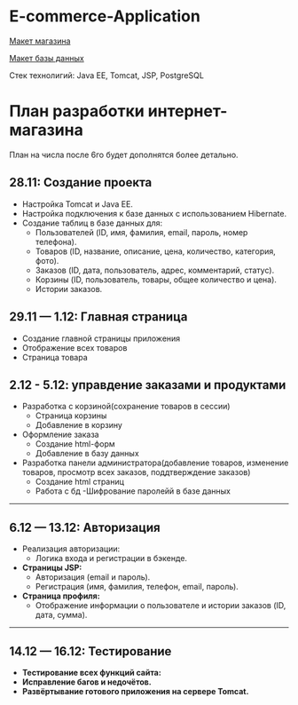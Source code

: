 # E-commerce-Application

[Макет магазина](https://github.com/EugeneKroshinsky/E-commerce-Application/blob/main/Online-Shop.pdf)

[Макет базы данных](https://github.com/EugeneKroshinsky/E-commerce-Application/blob/main/database_model.png)

Стек технолигий: Java EE, Tomcat, JSP, PostgreSQL

# План разработки интернет-магазина

План на числа после 6го будет дополнятся более детально.

## **28.11: Создание проекта**
- Настройка Tomcat и Java EE.
- Настройка подключения к базе данных с использованием Hibernate.
- Создание таблиц в базе данных для:
  - Пользователей (ID, имя, фамилия, email, пароль, номер телефона).
  - Товаров (ID, название, описание, цена, количество, категория, фото).
  - Заказов (ID, дата, пользователь, адрес, комментарий, статус).
  - Корзины (ID, пользователь, товары, общее количество и цена).
  - Истории заказов.
## **29.11 — 1.12: Главная страница**
- Создание главной страницы приложения
- Отображение всех товаров
- Страница товара
## **2.12 - 5.12: управдение заказами и продуктами**
- Разработка с корзиной(сохранение товаров в сессии)
  - Страница корзины
  - Добавление в корзину
- Оформление заказа 
  - Создание html-форм
  - Добавление в базу данных
- Разработка панели администратора(добавление товаров, изменение товаров, просмотр всех заказов, поддтверждение заказов)
  - Создание html страниц
  - Работа с бд
-Шифрование паролейй в базе данных
---

## **6.12 — 13.12: Авторизация**
- Реализация авторизации:
  - Логика входа и регистрации в бэкенде.
- **Страницы JSP:**
  - Авторизация (email и пароль).
  - Регистрация (имя, фамилия, телефон, email, пароль).
- **Страница профиля:**
  - Отображение информации о пользователе и истории заказов (ID, дата, сумма).

---

## **14.12 — 16.12: Тестирование**
- **Тестирование всех функций сайта:**
- **Исправление багов и недочётов.**
- **Развёртывание готового приложения на сервере Tomcat.**

